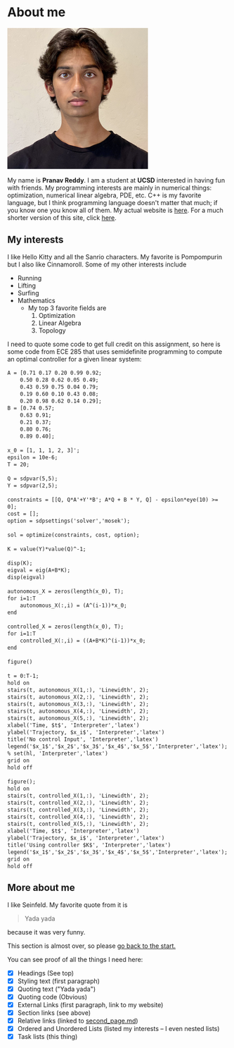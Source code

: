 # About me
![My lovely face.](./pfp.png)

My name is **Pranav Reddy**.
I am a student at **UCSD** interested in having fun with friends.
My programming interests are mainly in numerical things: optimization, numerical linear algebra, PDE, etc.
C++ is my favorite language, but I think programming language doesn't matter that much; if you know one you know all of them.
My actual website is [here](https://pranavnreddy.github.io/).
For a much shorter version of this site, click [here]((./second_page.md)).

## My interests

I like Hello Kitty and all the Sanrio characters.
My favorite is Pompompurin but I also like Cinnamoroll.
Some of my other interests include
- Running
- Lifting
- Surfing
- Mathematics
  - My top 3 favorite fields are 
    1. Optimization
    2. Linear Algebra
    3. Topology

I need to quote some code to get full credit on this assignment, so here is some code from ECE 285 that uses semidefinite programming to compute an optimal controller for a given linear system:
```
A = [0.71 0.17 0.20 0.99 0.92;
    0.50 0.28 0.62 0.05 0.49;
    0.43 0.59 0.75 0.04 0.79;
    0.19 0.60 0.10 0.43 0.08;
    0.20 0.98 0.62 0.14 0.29];
B = [0.74 0.57;
    0.63 0.91;
    0.21 0.37;
    0.80 0.76;
    0.89 0.40];

x_0 = [1, 1, 1, 2, 3]';
epsilon = 10e-6;
T = 20;

Q = sdpvar(5,5);
Y = sdpvar(2,5);

constraints = [[Q, Q*A'+Y'*B'; A*Q + B * Y, Q] - epsilon*eye(10) >= 0];
cost = [];
option = sdpsettings('solver','mosek');

sol = optimize(constraints, cost, option);

K = value(Y)*value(Q)^-1;

disp(K);
eigval = eig(A+B*K);
disp(eigval)

autonomous_X = zeros(length(x_0), T);
for i=1:T
    autonomous_X(:,i) = (A^(i-1))*x_0;
end

controlled_X = zeros(length(x_0), T);
for i=1:T
    controlled_X(:,i) = ((A+B*K)^(i-1))*x_0;
end

figure()

t = 0:T-1;
hold on
stairs(t, autonomous_X(1,:), 'Linewidth', 2);
stairs(t, autonomous_X(2,:), 'Linewidth', 2);
stairs(t, autonomous_X(3,:), 'Linewidth', 2);
stairs(t, autonomous_X(4,:), 'Linewidth', 2);
stairs(t, autonomous_X(5,:), 'Linewidth', 2);
xlabel('Time, $t$', 'Interpreter','latex')
ylabel('Trajectory, $x_i$', 'Interpreter','latex')
title('No control Input', 'Interpreter','latex')
legend('$x_1$','$x_2$','$x_3$','$x_4$','$x_5$','Interpreter','latex');
% set(hl, 'Interpreter','latex')
grid on
hold off

figure();
hold on
stairs(t, controlled_X(1,:), 'Linewidth', 2);
stairs(t, controlled_X(2,:), 'Linewidth', 2);
stairs(t, controlled_X(3,:), 'Linewidth', 2);
stairs(t, controlled_X(4,:), 'Linewidth', 2);
stairs(t, controlled_X(5,:), 'Linewidth', 2);
xlabel('Time, $t$', 'Interpreter','latex')
ylabel('Trajectory, $x_i$', 'Interpreter','latex')
title('Using controller $K$', 'Interpreter','latex')
legend('$x_1$','$x_2$','$x_3$','$x_4$','$x_5$','Interpreter','latex');
grid on
hold off
```

## More about me
I like Seinfeld.
My favorite quote from it is 
> Yada yada

because it was very funny.

This section is almost over, so please [go back to the start.](#about-me)

You can see proof of all the things I need here:
- [x] Headings (See top)
- [x] Styling text (first paragraph)
- [x] Quoting text ("Yada yada")
- [x] Quoting code (Obvious)
- [x] External Links (first paragraph, link to my website)
- [x] Section links (see above)
- [x] Relative links (linked to [second_page.md](./second_page.md))
- [x] Ordered and Unordered Lists (listed my interests – I even nested lists)
- [x] Task lists (this thing)
